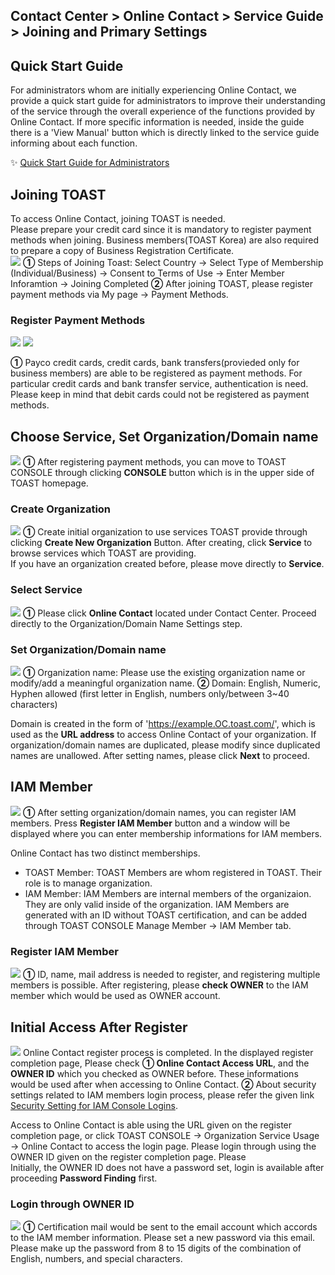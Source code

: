 ## Contact Center > Online Contact > Service Guide > Joining and Primary Settings

## Quick Start Guide
For administrators whom are initially experiencing Online Contact, we provide a quick start guide for administrators to improve their understanding of the service through the overall experience of the functions provided by Online Contact. If more specific information is needed, inside the guide there is a 'View Manual' button which is directly linked to the service guide informing about each function.    

✨ <a href="https://alpha-docs.toast.com/ko/Contact%20Center/ko/OC_%EB%B9%A0%EB%A5%B8%EC%8B%9C%EC%9E%91%EA%B0%80%EC%9D%B4%EB%93%9C.pdf" target="_blank"> Quick Start Guide for Administrators</a>


## Joining TOAST 
To access Online Contact, joining TOAST is needed.  
Please prepare your credit card since it is mandatory to register payment methods when joining. Business members(TOAST Korea) are also required to prepare a copy of Business Registration Certificate.  
![](http://static.toastoven.net/prod_contact_center/1.3.1-(1).png)
**①** Steps of Joining Toast: Select Country → Select Type of Membership (Individual/Business) → Consent to Terms of Use → Enter Member Inforamtion → Joining Completed
**②** After joining TOAST, please register payment methods via My page → Payment Methods. 


### Register Payment Methods
![](http://static.toastoven.net/prod_contact_center/1.3.1-(2).png)
![](http://static.toastoven.net/prod_contact_center/1.3.1-(3).png)

**①** Payco credit cards, credit cards, bank transfers(provieded only for business members) are able to be registered as payment methods. For particular credit cards and bank transfer service, authentication is need. 
Please keep in mind that debit cards could not be registered as payment methods.


## Choose Service, Set Organization/Domain name
![](http://static.toastoven.net/prod_contact_center/1.3.2-(1).png)
**①** After registering payment methods, you can move to TOAST CONSOLE through clicking **CONSOLE** button which is in the upper side of TOAST homepage.  


### Create Organization
![](http://static.toastoven.net/prod_contact_center/1.3.2-(2).png)
**①** Create initial organization to use services TOAST provide through clicking **Create New Organization** Button. After creating, click **Service** to browse services which TOAST are providing.  
If you have an organization created before, please move directly to **Service**. 

### Select Service
![](http://static.toastoven.net/prod_contact_center/1.3.2-(3).png)
**①** Please click **Online Contact** located under Contact Center. Proceed directly to the Organization/Domain Name Settings step.


### Set Organization/Domain name
![](http://static.toastoven.net/prod_contact_center/1.3.2-(4).png)
**①** Organization name: Please use the existing organization name or modify/add a meaningful organization name.
**②** Domain: English, Numeric, Hyphen allowed (first letter in English, numbers only/between 3~40 characters)

Domain is created in the form of 'https://example.OC.toast.com/', which is used as the **URL address** to access Online Contact of your organization.
If organization/domain names are duplicated, please modify since duplicated names are unallowed. After setting names, please click **Next** to proceed.

## IAM Member
![](http://static.toastoven.net/prod_contact_center/1.3.3-(1).png)
**①** After setting organization/domain names, you can register IAM members. Press **Register IAM Member** button and a window will be displayed where you can enter membership informations for IAM members.

Online Contact has two distinct memberships.
- TOAST Member: TOAST Members are whom registered in TOAST. Their role is to manage organization.
- IAM Member: IAM Members are internal members of the organizaion. They are only valid inside of the organization. IAM Members are generated with an ID without TOAST certification, and can be added through TOAST CONSOLE Manage Member → IAM Member tab. 


### Register IAM Member
![](http://static.toastoven.net/prod_contact_center/1.3.3-(2).png)
**①** ID, name, mail address is needed to register, and registering multiple members is possible. After registering, please **check OWNER** to the IAM member which would be used as OWNER account.    


## Initial Access After Register
![](http://static.toastoven.net/prod_contact_center/1.3.4-(1).png)
Online Contact register process is completed. In the displayed register completion page, 
Please check **① Online Contact Access URL**, and the **OWNER ID** which you checked as OWNER before. These informations would be used after when accessing to Online Contact. 
**②** About security settings related to IAM members login process, please refer the given link [Security Setting for IAM Console Logins](https://docs.toast.com/en/TOAST/en/console-guide/#security-setting-for-iam-console-logins).

Access to Online Contact is able using the URL given on the register completion page, or click TOAST CONSOLE → Organization Service Usage → Online Contact to access the login page.
Please login through using the OWNER ID given on the register completion page. Please  
Initially, the OWNER ID does not have a password set, login is available after proceeding **Password Finding** first.


### Login through OWNER ID
![](http://static.toastoven.net/prod_contact_center/1.3.4-(2).png)
**①** Certification mail would be sent to the email account which accords to the IAM member information. Please set a new password via this email.
Please make up the password from 8 to 15 digits of the combination of English, numbers, and special characters.
